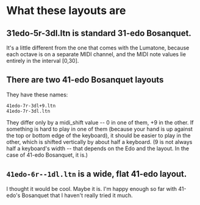 # What these layouts are

## 31edo-5r-3dl.ltn is standard 31-edo Bosanquet.

It's a little different from the one that comes with the Lumatone,
because each octave is on a separate MIDI channel,
and the MIDI note values lie entirely in the interval [0,30].

## There are two 41-edo Bosanquet layouts

They have these names:
```
41edo-7r-3dl+9.ltn
41edo-7r-3dl.ltn
```

They differ only by a midi_shift value --
0 in one of them, +9 in the other.
If something is hard to play in one of them
(because your hand is up against the top or bottom edge of the keyboard),
it should be easier to play in the other,
which is shifted vertically by about half a keyboard.
(9 is not always half a keyboard's width --
that depends on the Edo and the layout.
In the case of 41-edo Bosanquet, it is.)

## `41edo-6r--1dl.ltn` is a wide, flat 41-edo layout.

I thought it would be cool. Maybe it is.
I'm happy enough so far with 41-edo's Bosanquet
that I haven't really tried it much.
